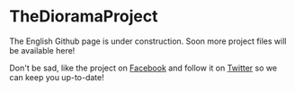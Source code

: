 # TheDioramaProject
The English Github page is under construction. Soon more project files will be available here!

Don't be sad, like the project on  <a href="https://www.facebook.com/thedioramaproject/" target='_blank'>Facebook</a> and follow it on <a href=https://twitter.com/dioramaproject target='_blank'>Twitter</a> so we can keep you up-to-date! 

